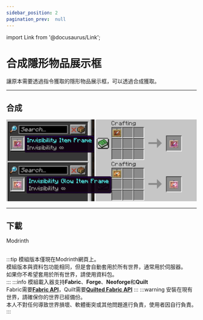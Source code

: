 ```yaml
---
sidebar_position: 2
pagination_prev:  null 
---
```

import Link from '@docusaurus/Link';

# 合成隱形物品展示框

讓原本需要透過指令獲取的隱形物品展示框，可以透過合成獲取。

---
## 合成

![craft](./img/craft.png)

---
## 下載

<Link className="button button--success button--lg" href="https://modrinth.com/datapack/invisibility-itemframe">Modrinth</Link>

##
:::tip
模組版本僅現在Modrinth網頁上。  
模組版本與資料包功能相同，但是會自動套用於所有世界，通常用於伺服器。  
如果你不希望套用於所有世界，請使用資料包。  
:::
:::info
模組載入器支持**Fabric**、**Forge**、**Neoforge**和**Quilt**  
Fabric需要[**Fabric API**](https://modrinth.com/mod/fabric-api)，Quilt需要[**Quilted Fabric API**](https://modrinth.com/mod/qsl)
:::
:::warning
安裝在現有世界，請確保你的世界已經備份。  
本人不對任何導致世界損壞、軟體衝突或其他問題進行負責，使用者因自行負責。  
:::